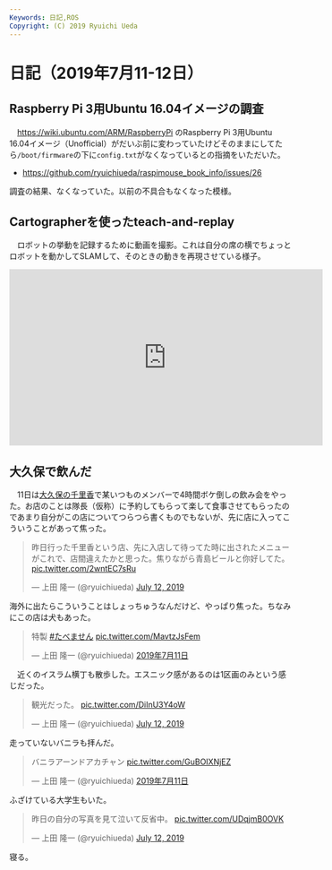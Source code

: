 ```yaml
---
Keywords: 日記,ROS
Copyright: (C) 2019 Ryuichi Ueda
---
```


# 日記（2019年7月11-12日）



## Raspberry Pi 3用Ubuntu 16.04イメージの調査

　https://wiki.ubuntu.com/ARM/RaspberryPi のRaspberry Pi 3用Ubuntu 16.04イメージ（Unofficial）がだいぶ前に変わっていたけどそのままにしてたら`/boot/firmware`の下に`config.txt`がなくなっているとの指摘をいただいた。

* https://github.com/ryuichiueda/raspimouse_book_info/issues/26

調査の結果、なくなっていた。以前の不具合もなくなった模様。

## Cartographerを使ったteach-and-replay

　ロボットの挙動を記録するために動画を撮影。これは自分の席の横でちょっとロボットを動かしてSLAMして、そのときの動きを再現させている様子。

<iframe width="560" height="315" src="https://www.youtube.com/embed/eKW34TiEdt0" frameborder="0" allow="accelerometer; autoplay; encrypted-media; gyroscope; picture-in-picture" allowfullscreen></iframe>

## 大久保で飲んだ

　11日は[大久保の千里香](https://www.google.com/search?q=%E5%A4%A7%E4%B9%85%E4%BF%9D+%E5%8D%83%E9%87%8C%E9%A6%99&source=lnms&tbm=isch&sa=X&ved=0ahUKEwjKt-n-vK_jAhWDf7wKHacxA-Y4ChD8BQgRKAI&biw=1160&bih=699#imgrc=_)で某いつものメンバーで4時間ボケ倒しの飲み会をやった。お店のことは隊長（仮称）に予約してもらって楽して食事させてもらったのであまり自分がこの店についてつらつら書くものでもないが、先に店に入ってこういうことがあって焦った。

<blockquote class="twitter-tweet" data-partner="tweetdeck"><p lang="ja" dir="ltr">昨日行った千里香という店、先に入店して待ってた時に出されたメニューがこれで、店間違えたかと思った。焦りながら青島ビールと你好してた。 <a href="https://t.co/2wntEC7sRu">pic.twitter.com/2wntEC7sRu</a></p>&mdash; 上田 隆一 (@ryuichiueda) <a href="https://twitter.com/ryuichiueda/status/1149671623865167873?ref_src=twsrc%5Etfw">July 12, 2019</a></blockquote>
<script async src="https://platform.twitter.com/widgets.js" charset="utf-8"></script>

海外に出たらこういうことはしょっちゅうなんだけど、やっぱり焦った。ちなみにこの店は犬もあった。

<blockquote class="twitter-tweet" data-lang="ja"><p lang="ja" dir="ltr">特製 <a href="https://twitter.com/hashtag/%E3%81%9F%E3%81%B9%E3%81%BE%E3%81%9B%E3%82%93?src=hash&amp;ref_src=twsrc%5Etfw">#たべません</a> <a href="https://t.co/MavtzJsFem">pic.twitter.com/MavtzJsFem</a></p>&mdash; 上田 隆一 (@ryuichiueda) <a href="https://twitter.com/ryuichiueda/status/1149260255773073409?ref_src=twsrc%5Etfw">2019年7月11日</a></blockquote>
<script async src="https://platform.twitter.com/widgets.js" charset="utf-8"></script>


　近くのイスラム横丁も散歩した。エスニック感があるのは1区画のみという感じだった。

<blockquote class="twitter-tweet" data-partner="tweetdeck"><p lang="ja" dir="ltr">観光だった。 <a href="https://t.co/DiInU3Y4oW">pic.twitter.com/DiInU3Y4oW</a></p>&mdash; 上田 隆一 (@ryuichiueda) <a href="https://twitter.com/ryuichiueda/status/1149672362603712513?ref_src=twsrc%5Etfw">July 12, 2019</a></blockquote>
<script async src="https://platform.twitter.com/widgets.js" charset="utf-8"></script>

走っていないバニラも拝んだ。

<blockquote class="twitter-tweet" data-lang="ja"><p lang="ja" dir="ltr">バニラアーンドアカチャン <a href="https://t.co/GuBOIXNjEZ">pic.twitter.com/GuBOIXNjEZ</a></p>&mdash; 上田 隆一 (@ryuichiueda) <a href="https://twitter.com/ryuichiueda/status/1149322787699380224?ref_src=twsrc%5Etfw">2019年7月11日</a></blockquote>
<script async src="https://platform.twitter.com/widgets.js" charset="utf-8"></script>

ふざけている大学生もいた。

<blockquote class="twitter-tweet" data-partner="tweetdeck"><p lang="ja" dir="ltr">昨日の自分の写真を見て泣いて反省中。 <a href="https://t.co/UDqjmB0OVK">pic.twitter.com/UDqjmB0OVK</a></p>&mdash; 上田 隆一 (@ryuichiueda) <a href="https://twitter.com/ryuichiueda/status/1149675808606183429?ref_src=twsrc%5Etfw">July 12, 2019</a></blockquote>
<script async src="https://platform.twitter.com/widgets.js" charset="utf-8"></script>


寝る。
